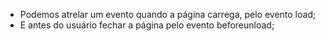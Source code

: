 * Podemos atrelar um evento quando a página carrega, pelo evento load;
* E antes do usuário fechar a página pelo evento beforeunload;
